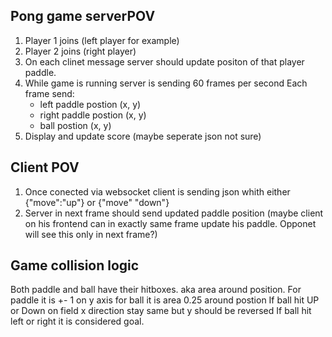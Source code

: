 ## Pong game serverPOV
1. Player 1 joins (left player for example)
2. Player 2 joins (right player)
3. On each clinet message server should update positon of that player paddle.
4. While game is running server is sending 60 frames per second 
	Each frame send:
	 * left paddle postion (x, y)
	 * right paddle postion (x, y)
	 * ball postion (x, y)
5. Display and update score (maybe seperate json not sure)


## Client POV 
1. Once conected via websocket client is sending json whith either {"move":"up"} or {"move" "down"}
2. Server in next frame should send updated paddle position (maybe client on his frontend can in exactly same frame update his paddle. Opponet will see this only in next frame?)


## Game collision logic 
Both paddle and ball have their hitboxes. aka area around position.
For paddle it is +- 1 on y axis 
for ball it is area 0.25 around postion 
If ball hit UP or Down on field x direction stay same but y should be reversed
If ball hit left or right it is considered goal.
